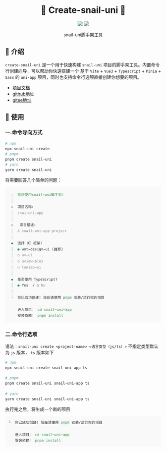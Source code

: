 <h1 align="center">🌾 Create-snail-uni 🌾</h1>
<p align="center">
    <a href="https://www.npmjs.com/package/create-snail-uni"><img src="https://img.shields.io/npm/dm/create-snail-uni?colorA=363a4f&colorB=f5a97f&style=for-the-badge"></a>
    <a href="https://www.npmjs.com/package/create-snail-uni"><img src="https://img.shields.io/npm/v/create-snail-uni?colorA=363a4f&colorB=a6da95&style=for-the-badge"></a>
</p>

<p align="center">snail-uni脚手架工具</p>

## 🌴 介绍

`create-snail-uni` 是一个用于快速构建 `snail-uni` 项目的脚手架工具。内置命令行创建向导，可以帮助你快速搭建一个 基于 `Vite` + `Vue3` + `Typescript` + `Pinia` + `Sass` 的 `uni-app` 项目，同时也支持命令行选项直接创建你想要的项目。

- [项目文档](https://hu-snail.github.io/snail-uni/)
- [github地址](https://github.com/hu-snail/snail-uni)
- [gitee地址](https://gitee.com/hu-snail/snail-uni)

## 🚀 使用

### 一.命令导向方式

```sh
# npm
npx snail-uni create
# pnpm
pnpm create snail-uni 
# yarn
yarn create snail-uni

```

将需要回答几个简单的问题：

![image.png](static/cli.jpg)

### 二.命令行选项

语法：`snail-uni create <project-name> <语言类型（js/ts）>` 不指定类型默认为 `js` 版本， `ts` 版本如下

```sh
# npm
npx snail-uni create snail-uni-app ts

# pnpm
pnpm create snail-uni snail-uni-app ts

# yarn
yarn create snail-uni snail-uni-app ts
```

执行完之后，将生成一个新的项目

![image.png](static/cli-res.jpg)
